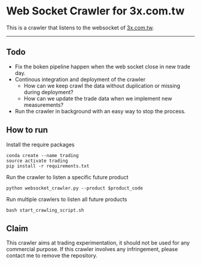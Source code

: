 # Web Socket Crawler for 3x.com.tw

This is a crawler that listens to the websocket of [3x.com.tw](3x.com.tw).

---

## Todo

- Fix the boken pipeline happen when the web socket close in new trade day.
- Continous integration and deployment of the crawler
  - How can we keep crawl the data without duplication or missing during deployment?
  - How can we update the trade data when we implement new measurements?
- Run the crawler in background with an easy way to stop the process.


## How to run

Install the require packages

```terminal
conda create --name trading
source activate trading
pip install -r requirements.txt
```

Run the crawler to listen a specific future product

```terminal
python websocket_crawler.py --product $product_code
```

Run multiple crawlers to listen all future products

```terminal
bash start_crawling_script.sh
```

## Claim

This crawler aims at trading experimentation, it should not be used for any commercial purpose. If this crawler involves any infringement, please contact me to remove the repository.